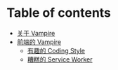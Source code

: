 # Table of contents

* [关于 Vampire](README.md)
* [前端的 Vampire](vampire)
  + [有趣的 Coding Style](vampire/codingstyle.md)
  + [糟糕的 Service Worker](vampire/sw.md)
